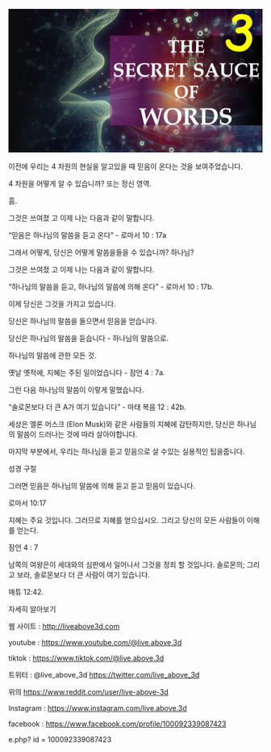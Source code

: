 ![Video cover image](../cover.jpeg "cover-photo")

이전에 우리는 4 차원의 현실을 알고있을 때 믿음이 온다는 것을 보여주었습니다.

4 차원을 어떻게 알 수 있습니까? 또는 정신 영역.

흠.

그것은 쓰여졌 고 이제 나는 다음과 같이 말합니다.

“믿음은 하나님의 말씀을 듣고 온다” - 로마서 10 : 17a

그래서 어떻게, 당신은 어떻게 말씀을들을 수 있습니까? 하나님?

그것은 쓰여졌 고 이제 나는 다음과 같이 말합니다.

“하나님의 말씀을 듣고, 하나님의 말씀에 의해 온다” - 로마서 10 : 17b.

이제 당신은 그것을 가지고 있습니다.

당신은 하나님의 말씀을 들으면서 믿음을 얻습니다.

당신은 하나님의 말씀을 듣습니다 - 하나님의 말씀으로.

하나님의 말씀에 관한 모든 것.

옛날 옛적에, 지혜는 주된 일이었습니다 - 잠언 4 : 7a.

그런 다음 하나님의 말씀이 이렇게 말했습니다.

“솔로몬보다 더 큰 A가 여기 있습니다” - 마태 복음 12 : 42b.

세상은 엘론 머스크 (Elon Musk)와 같은 사람들의 지혜에 감탄하지만, 당신은 하나님의 말씀이 드러나는 것에 따라 살아야합니다.

마지막 부분에서, 우리는 하나님을 듣고 믿음으로 살 수있는 실용적인 팁을줍니다.

성경 구절

그러면 믿음은 하나님의 말씀에 의해 듣고 듣고 믿음이 있습니다.

로마서 10:17

지혜는 주요 것입니다. 그러므로 지혜를 얻으십시오. 그리고 당신의 모든 사람들이 이해를 얻는다.

잠언 4 : 7

남쪽의 여왕은이 세대와의 심판에서 일어나서 그것을 정죄 할 것입니다. 솔로몬의; 그리고 보라, 솔로몬보다 더 큰 사람이 여기 있습니다.

매튜 12:42.

자세히 알아보기

웹 사이트 : http://liveabove3d.com

youtube : https://www.youtube.com/@live.above.3d

tiktok : https://www.tiktok.com/@live.above.3d

트위터 : @live_above_3d https://twitter.com/live_above_3d

위의 https://www.reddit.com/user/live-above-3d

Instagram : https://www.instagram.com/live.above.3d

facebook : https://www.facebook.com/profile/100092339087423

e.php? id = 100092339087423